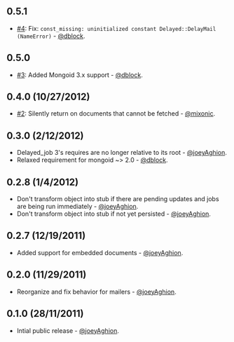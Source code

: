 0.5.1
-----

* [#4](https://github.com/joeyAghion/delayed_job_shallow_mongoid/pull/4): Fix: `const_missing: uninitialized constant Delayed::DelayMail (NameError)` - [@dblock](http://github.com/dblock).

0.5.0
-----

* [#3](https://github.com/joeyAghion/delayed_job_shallow_mongoid/pull/3): Added Mongoid 3.x support - [@dblock](http://github.com/dblock).

0.4.0 (10/27/2012)
------------------

* [#2](https://github.com/joeyAghion/delayed_job_shallow_mongoid/pull/2): Silently return on documents that cannot be fetched - [@mixonic](https://github.com/mixonic).

0.3.0 (2/12/2012)
-----------------

* Delayed_job 3's requires are no longer relative to its root - [@joeyAghion](https://github.com/joeyAghion).
* Relaxed requirement for mongoid ~> 2.0 - [@dblock](http://github.com/dblock).

0.2.8 (1/4/2012)
----------------

* Don't transform object into stub if there are pending updates and jobs are being run immediately - [@joeyAghion](https://github.com/joeyAghion).
* Don't transform object into stub if not yet persisted - [@joeyAghion](https://github.com/joeyAghion).

0.2.7 (12/19/2011)
------------------

* Added support for embedded documents - [@joeyAghion](https://github.com/joeyAghion).

0.2.0 (11/29/2011)
------------------

* Reorganize and fix behavior for mailers - [@joeyAghion](https://github.com/joeyAghion).

0.1.0 (28/11/2011)
------------------

* Intial public release - [@joeyAghion](https://github.com/joeyAghion).
